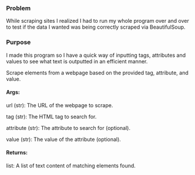 ### Problem
While scraping sites I realized I had to run my whole program over and over to test if the data I wanted was being correctly scraped via BeautifulSoup. 
### Purpose
I made this program so I have a quick way of inputting tags, attributes and values to see what text is outputted in an efficient manner. 

Scrape elements from a webpage based on the provided tag, attribute, and value.

#### Args:

url (str): The URL of the webpage to scrape.
  
tag (str): The HTML tag to search for.
  
attribute (str): The attribute to search for (optional).
  
value (str): The value of the attribute (optional).

#### Returns:
list: A list of text content of matching elements found.

